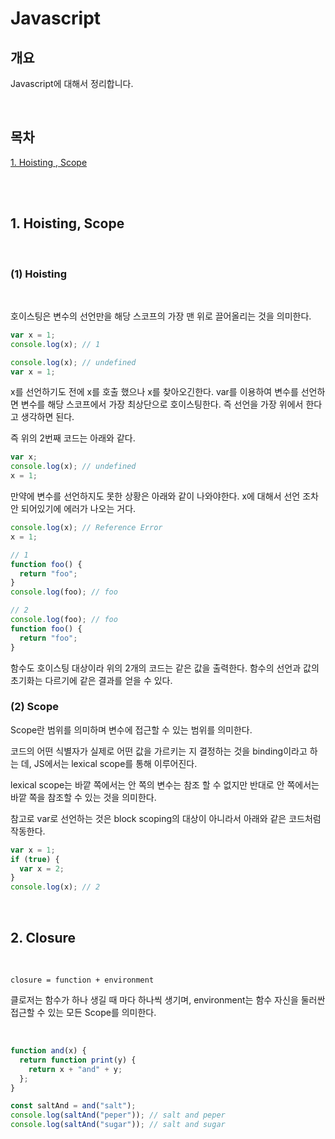 # Javascript

## 개요

Javascript에 대해서 정리합니다.

<br />

## 목차

[1. Hoisting , Scope](#1-hoisting-scope)

<br />
<br />

## 1. Hoisting, Scope

<br />

### (1) Hoisting

<br />

호이스팅은 변수의 선언만을 해당 스코프의 가장 맨 위로 끌어올리는 것을 의미한다.

```javascript
var x = 1;
console.log(x); // 1
```

```javascript
console.log(x); // undefined
var x = 1;
```

x를 선언하기도 전에 x를 호출 했으나 x를 찾아오긴한다. var를 이용하여 변수를 선언하면 변수를 해당 스코프에서 가장 최상단으로 호이스팅한다. 즉 선언을 가장 위에서 한다고 생각하면 된다.

즉 위의 2번째 코드는 아래와 같다.

```javascript
var x;
console.log(x); // undefined
x = 1;
```

만약에 변수를 선언하지도 못한 상황은 아래와 같이 나와야한다. x에 대해서 선언 조차 안 되어있기에 에러가 나오는 거다.

```javascript
console.log(x); // Reference Error
x = 1;
```

```javascript
// 1
function foo() {
  return "foo";
}
console.log(foo); // foo

// 2
console.log(foo); // foo
function foo() {
  return "foo";
}
```

함수도 호이스팅 대상이라 위의 2개의 코드는 같은 값을 출력한다. 함수의 선언과 값의 초기화는 다르기에 같은 결과를 얻을 수 있다.

### (2) Scope

Scope란 범위를 의미하며 변수에 접근할 수 있는 범위를 의미한다.

코드의 어떤 식별자가 실제로 어떤 값을 가르키는 지 결정하는 것을 binding이라고 하는 데, JS에서는 lexical scope를 통해 이루어진다.

lexical scope는 바깥 쪽에서는 안 쪽의 변수는 참조 할 수 없지만 반대로 안 쪽에서는 바깥 쪽을 참조할 수 있는 것을 의미한다.

참고로 var로 선언하는 것은 block scoping의 대상이 아니라서 아래와 같은 코드처럼 작동한다.

```javascript
var x = 1;
if (true) {
  var x = 2;
}
console.log(x); // 2
```

<br />

## 2. Closure

<br />

```
closure = function + environment
```

클로저는 함수가 하나 생길 때 마다 하나씩 생기며, environment는 함수 자신을 둘러싼 접근할 수 있는 모든 Scope를 의미한다.

<br />

```javascript
function and(x) {
  return function print(y) {
    return x + "and" + y;
  };
}

const saltAnd = and("salt");
console.log(saltAnd("peper")); // salt and peper
console.log(saltAnd("sugar")); // salt and sugar
```
